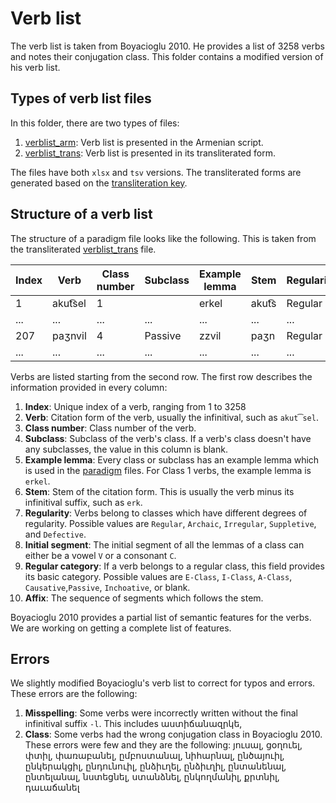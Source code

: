 # Verb list

The verb list is taken from Boyacioglu 2010. He provides a list of 3258 verbs and notes their conjugation class. This folder contains a modified version of his verb list.

## Types of verb list files

In this folder, there are two types of files:

1. [verblist_arm](verblist_tsv/verblist_arm.tsv): Verb list is presented in the Armenian script.
2. [verblist_trans](verblist_tsv/verblist_trans.tsv): Verb list is presented in its transliterated form.

The files have both `xlsx` and `tsv` versions.  The transliterated forms are generated based on  the [transliteration key](../transliteration.md).
## Structure of a verb list

The structure of a paradigm file looks like the following. This is taken from the transliterated [verblist_trans](verblist_tsv/verblist_trans.tsv) file.

|Index|	Verb|	Class number|	Subclass|	Example lemma|	Stem|	Regularity	|Initial segment	|Regular category|	Affix|
|-	|-|	- |	- |	-|	-|	 -|	- |	- |	  -|
|1|	akut͡sel|	1|	 |  erkel|akut͡s|	Regular|	V|		E-Class|	-el|
|...	|...|... |... |...|	...| ...|...  |... |	  ...|	 
|207|	paʒnvil	|4|	Passive|zzvil|	paʒn|	Regular	|C|	Passive|	-vil|
|...	|...|... |... |...|	...| ...|...  |... |	  ...|	 

Verbs are listed starting from the second row. The first row describes the information provided in every column:

1. **Index**: Unique index of a verb, ranging from 1 to 3258
2. **Verb**: Citation form of the verb, usually the infinitival, such as `akut͡sel`.
3. **Class number**: Class number of the verb.
4. **Subclass**: Subclass of the verb's class. If a verb's class doesn't have any subclasses, the value in this column is blank.
4. **Example lemma**: Every class or subclass has an example lemma which is used in the [paradigm](../paradigms) files. For Class 1 verbs, the example lemma is `erkel`.
5. **Stem**: Stem of the citation form. This is usually the verb minus its infinitival suffix, such as `erk`.
6. **Regularity**: Verbs belong to classes which have different degrees of regularity. Possible values are `Regular`, `Archaic`, `Irregular`, `Suppletive`, and `Defective`.
7. **Initial segment**: The initial segment of all the lemmas of a class can either be a vowel `V` or a consonant `C`.
8. **Regular category**: If a verb belongs to a regular class, this field provides its basic category. Possible values are `E-Class`, `I-Class`, `A-Class`, `Causative`,`Passive`,  `Inchoative`, or blank.
9. **Affix**: The sequence of segments which follows the stem.

Boyacioglu 2010 provides a partial list of semantic features for the verbs. We are working on getting a complete list of features.

## Errors
We slightly modified Boyacioglu's verb list to correct for typos and errors. These errors are the following:
1. **Misspelling**: Some verbs were incorrectly written without the final infinitival suffix `-l`. This includes աստիճանազրկե,
2. **Class**: Some verbs had the wrong conjugation class in Boyacioglu 2010. These errors were few and they are the following: յուսալ, ցօղուել, փտիլ, փառաբանել, ըմբոստանալ, նիհարնալ, ընծայուիլ, ընկերակցիլ, ընդունուիլ, ընձիւղել, ընձիւղիլ, ընտանենալ, ընտելանալ, նստեցնել, ստանձնել, ընկողմանիլ, քրտնիլ, դաւաճանել





